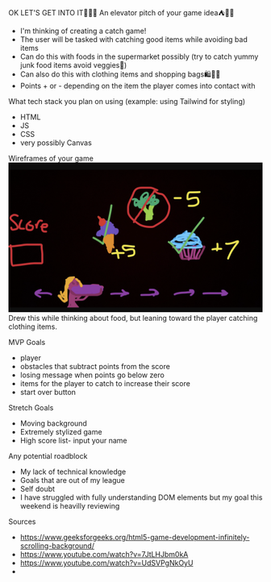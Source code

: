 OK LET'S GET INTO IT👀🥳👾
An elevator pitch of your game idea⛺️💪🏻
- I'm thinking of creating a catch game!
- The user will be tasked with catching good items while avoiding bad items
- Can do this with foods in the supermarket possibly (try to catch yummy junk food items avoid veggies🥦)
- Can also do this with clothing items and shopping bags🛍👗👠
- Points + or - depending on the item the player comes into contact with 

What tech stack you plan on using (example: using Tailwind for styling)
- HTML
- JS
- CSS
- very possibly Canvas 


Wireframes of your game
![Wireframe](./wireframe.png)
Drew this while thinking about food, but leaning toward the player catching clothing items.

MVP Goals
- player 
- obstacles that subtract points from the score
- losing message when points go below zero 
- items for the player to catch to increase their score
- start over button 


Stretch Goals
* Moving background
* Extremely stylized game
* High score list- input your name 


Any potential roadblock
* My lack of technical knowledge 
* Goals that are out of my league 
* Self doubt
* I have struggled with fully understanding DOM elements but my goal this weekend is heavilly reviewing 

Sources 
- https://www.geeksforgeeks.org/html5-game-development-infinitely-scrolling-background/
- https://www.youtube.com/watch?v=7JtLHJbm0kA
- https://www.youtube.com/watch?v=UdSVPgNkOyU
- 
